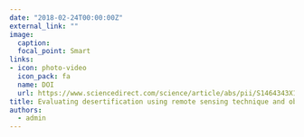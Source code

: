 ```yaml
---
date: "2018-02-24T00:00:00Z"
external_link: ""
image:
  caption: 
  focal_point: Smart
links:
- icon: photo-video
  icon_pack: fa
  name: DOI
  url: https://www.sciencedirect.com/science/article/abs/pii/S1464343X18301109
title: Evaluating desertification using remote sensing technique and object-oriented classification algorithm in the Iranian central desert
authors: 
  - admin
---
```

